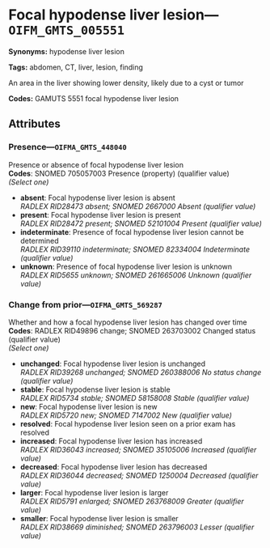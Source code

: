 # Focal hypodense liver lesion—`OIFM_GMTS_005551`

**Synonyms:** hypodense liver lesion

**Tags:** abdomen, CT, liver, lesion, finding

An area in the liver showing lower density, likely due to a cyst or tumor

**Codes:** GAMUTS 5551 focal hypodense liver lesion

## Attributes

### Presence—`OIFMA_GMTS_448040`

Presence or absence of focal hypodense liver lesion  
**Codes**: SNOMED 705057003 Presence (property) (qualifier value)  
*(Select one)*

- **absent**: Focal hypodense liver lesion is absent  
_RADLEX RID28473 absent; SNOMED 2667000 Absent (qualifier value)_
- **present**: Focal hypodense liver lesion is present  
_RADLEX RID28472 present; SNOMED 52101004 Present (qualifier value)_
- **indeterminate**: Presence of focal hypodense liver lesion cannot be determined  
_RADLEX RID39110 indeterminate; SNOMED 82334004 Indeterminate (qualifier value)_
- **unknown**: Presence of focal hypodense liver lesion is unknown  
_RADLEX RID5655 unknown; SNOMED 261665006 Unknown (qualifier value)_

### Change from prior—`OIFMA_GMTS_569287`

Whether and how a focal hypodense liver lesion has changed over time  
**Codes**: RADLEX RID49896 change; SNOMED 263703002 Changed status (qualifier value)  
*(Select one)*

- **unchanged**: Focal hypodense liver lesion is unchanged  
_RADLEX RID39268 unchanged; SNOMED 260388006 No status change (qualifier value)_
- **stable**: Focal hypodense liver lesion is stable  
_RADLEX RID5734 stable; SNOMED 58158008 Stable (qualifier value)_
- **new**: Focal hypodense liver lesion is new  
_RADLEX RID5720 new; SNOMED 7147002 New (qualifier value)_
- **resolved**: Focal hypodense liver lesion seen on a prior exam has resolved  
- **increased**: Focal hypodense liver lesion has increased  
_RADLEX RID36043 increased; SNOMED 35105006 Increased (qualifier value)_
- **decreased**: Focal hypodense liver lesion has decreased  
_RADLEX RID36044 decreased; SNOMED 1250004 Decreased (qualifier value)_
- **larger**: Focal hypodense liver lesion is larger  
_RADLEX RID5791 enlarged; SNOMED 263768009 Greater (qualifier value)_
- **smaller**: Focal hypodense liver lesion is smaller  
_RADLEX RID38669 diminished; SNOMED 263796003 Lesser (qualifier value)_